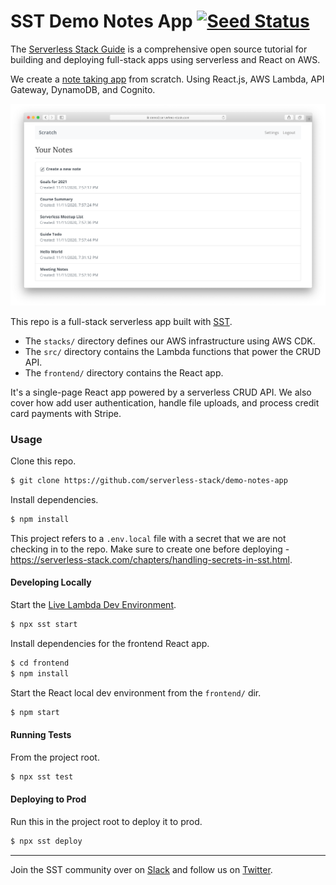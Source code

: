 # SST Demo Notes App [![Seed Status](https://api.seed.run/serverless-stack/demo-notes-app/stages/prod/build_badge)](https://console.seed.run/serverless-stack/demo-notes-app)

The [Serverless Stack Guide](https://serverless-stack.com/#guide) is a comprehensive open source tutorial for building and deploying full-stack apps using serverless and React on AWS.

We create a [note taking app](https://demo.serverless-stack.com) from scratch. Using React.js, AWS Lambda, API Gateway, DynamoDB, and Cognito.

![Demo App](screenshot.png)

This repo is a full-stack serverless app built with [SST](https://github.com/serverless-stack/serverless-stack).

- The `stacks/` directory defines our AWS infrastructure using AWS CDK.
- The `src/` directory contains the Lambda functions that power the CRUD API.
- The `frontend/` directory contains the React app.

It's a single-page React app powered by a serverless CRUD API. We also cover how add user authentication, handle file uploads, and process credit card payments with Stripe.

### Usage

Clone this repo.

```bash
$ git clone https://github.com/serverless-stack/demo-notes-app
```

Install dependencies.

``` bash
$ npm install
```

This project refers to a `.env.local` file with a secret that we are not checking in to the repo. Make sure to create one before deploying - https://serverless-stack.com/chapters/handling-secrets-in-sst.html.

#### Developing Locally

Start the [Live Lambda Dev Environment](https://docs.serverless-stack.com/live-lambda-development).

``` bash
$ npx sst start
```

Install dependencies for the frontend React app.

``` bash
$ cd frontend
$ npm install
```

Start the React local dev environment from the `frontend/` dir.

``` bash
$ npm start
```

#### Running Tests

From the project root.

``` bash
$ npx sst test
```

#### Deploying to Prod

Run this in the project root to deploy it to prod.

``` bash
$ npx sst deploy
```

---

Join the SST community over on [Slack](https://serverless-stack.com/slack) and follow us on [Twitter](https://twitter.com/ServerlessStack).
